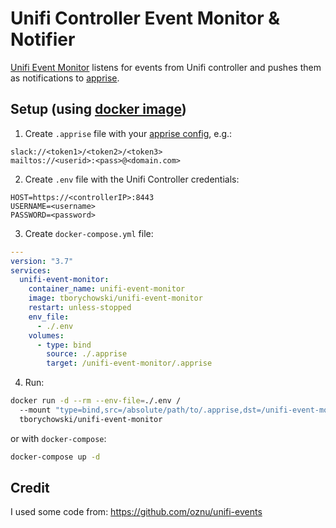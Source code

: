 # Unifi Controller Event Monitor & Notifier
[Unifi Event Monitor](https://github.com/tborychowski/unifi-event-monitor) listens for events from Unifi controller and pushes them as notifications to [apprise](https://github.com/caronc/apprise).

## Setup (using [docker image](https://hub.docker.com/r/tborychowski/unifi-event-monitor))
1. Create `.apprise` file with your [apprise config](https://github.com/caronc/apprise#popular-notification-services), e.g.:

```
slack://<token1>/<token2>/<token3>
mailtos://<userid>:<pass>@<domain.com>
```

2. Create `.env` file with the Unifi Controller credentials:

```
HOST=https://<controllerIP>:8443
USERNAME=<username>
PASSWORD=<password>
```

3. Create `docker-compose.yml` file:

```yaml
---
version: "3.7"
services:
  unifi-event-monitor:
    container_name: unifi-event-monitor
    image: tborychowski/unifi-event-monitor
    restart: unless-stopped
    env_file:
      - ./.env
    volumes:
      - type: bind
        source: ./.apprise
        target: /unifi-event-monitor/.apprise
```


4. Run:

```sh
docker run -d --rm --env-file=./.env /
  --mount "type=bind,src=/absolute/path/to/.apprise,dst=/unifi-event-monitor/.apprise" \
  tborychowski/unifi-event-monitor
```

or with `docker-compose`:
```sh
docker-compose up -d
```



## Credit
I used some code from: https://github.com/oznu/unifi-events
